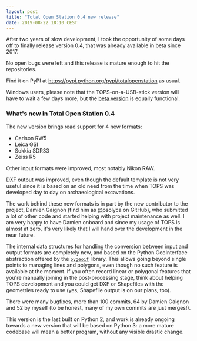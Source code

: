 ```yaml
---
layout: post
title: "Total Open Station 0.4 new release"
date: 2019-08-22 18:10 CEST
---
```


After two years of slow development, I took the opportunity of some days off to
finally release version 0.4, that was already available in beta since 2017.

No open bugs were left and this release is mature enough to hit the repositories.

Find it on PyPI at <https://pypi.python.org/pypi/totalopenstation> as usual.

Windows users, please note that the TOPS-on-a-USB-stick version will have to
wait a few days more, but the [beta version](https://tops.iosa.it/2016/06/22/portable-tops-beta.html) is equally functional.

### What's new in Total Open Station 0.4

The new version brings read support for 4 new formats:

- Carlson RW5 
- Leica GSI
- Sokkia SDR33
- Zeiss R5

Other input formats were improved, most notably Nikon RAW.

DXF output was improved, even though the default template is not very
useful since it is based on an old need from the time when TOPS was
developed day to day on archaeological excavations.

The work behind these new formats is in part by the new contributor to the
project, Damien Gaignon (find him as @psolyca on GitHub), who submitted a lot
of other code and started helping with project maintenance as well. I am
very happy to have Damien onboard and since my usage of TOPS is almost at zero,
it's very likely that I will hand over the development in the near future.

The internal data structures for handling the conversion between input and
output formats are completely new, and based on the Python GeoInterface
abstraction offered by the [`pygeoif`](https://pypi.org/project/pygeoif/)
library. This allows going beyond single points to managing lines and polygons,
even though no such feature is available at the moment. If you often record
linear or polygonal features that you're manually joining in the post-processing
stage, think about helping TOPS development and you could get DXF or Shapefiles
with the geometries ready to use (yes, Shapefile output is on our plans, too).

There were many bugfixes, more than 100 commits, 64 by Damien Gaignon and 52 by
myself (to be honest, many of my own commits are just merges!).

This version is the last built on Python 2, and work is already ongoing towards
a new version that will be based on Python 3: a more mature codebase will
mean a better program, without any visible drastic change.

